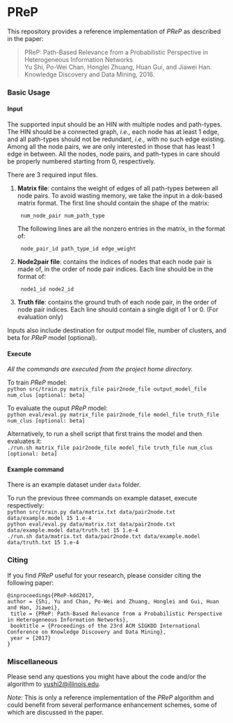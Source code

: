 # PReP

This repository provides a reference implementation of *PReP* as described in the paper:<br>
> PReP: Path-Based Relevance from a Probabilistic Perspective in Heterogeneous Information Networks<br>
> Yu Shi, Po-Wei Chan, Honglei Zhuang, Huan Gui, and Jiawei Han.<br>
> Knowledge Discovery and Data Mining, 2016.<br>

### Basic Usage

#### Input

The supported input should be an HIN with multiple nodes and path-types. The HIN should be a connected graph, _i.e.,_ each node has at least 1 edge, and all path-types should not be redundant, _i.e.,_ with no such edge existing. Among all the node pairs, we are only interested in those that has least 1 edge in between. All the nodes, node pairs, and path-types in care should be properly numbered starting from 0, respectively.

There are 3 required input files.

1. **Matrix file**: contains the weight of edges of all path-types between all node pairs. To avoid wasting memory, we take the input in a dok-based matrix format. The first line should contain the shape of the matrix:

		num_node_pair num_path_type

	The following lines are all the nonzero entries in the matrix, in the format of:

		node_pair_id path_type_id edge_weight

2. **Node2pair file**: contains the indices of nodes that each node pair is made of, in the order of node pair indices. Each line should be in the format of:

		node1_id node2_id

3. **Truth file**: contains the ground truth of each node pair, in the order of node pair indices. Each line should contain a single digit of 1 or 0. (For evaluation only)

Inputs also include destination for output model file, number of clusters, and beta for *PReP* model (optional).

#### Execute

_All the commands are executed from the project home directory._<br/>

To train *PReP* model:<br/>
``python src/train.py matrix_file pair2node_file output_model_file num_clus [optional: beta] ``

To evaluate the ouput *PReP* model:<br/>
``python eval/eval.py matrix_file pair2node_file model_file truth_file num_clus [optional: beta] ``

Alternatively, to run a shell script that first trains the model and then evaluates it:<br/>
``./run.sh matrix_file pair2node_file model_file truth_file num_clus [optional: beta] ``

#### Example command

There is an example dataset under ``data`` folder. 

To run the previous three commands on example dataset, execute respectively:<br/>
	``python src/train.py data/matrix.txt data/pair2node.txt data/example.model 15 1.e-4``<br/>
	``python eval/eval.py data/matrix.txt data/pair2node.txt data/example.model data/truth.txt 15 1.e-4``<br/>
	``./run.sh data/matrix.txt data/pair2node.txt data/example.model data/truth.txt 15 1.e-4``

### Citing
If you find *PReP* useful for your research, please consider citing the following paper:

	@inproceedings{PReP-kdd2017,
	author = {Shi, Yu and Chan, Po-Wei and Zhuang, Honglei and Gui, Huan and Han, Jiawei},
	 title = {PReP: Path-Based Relevance from a Probabilistic Perspective in Heterogeneous Information Networks},
	 booktitle = {Proceedings of the 23rd ACM SIGKDD International Conference on Knowledge Discovery and Data Mining},
	 year = {2017}
	}


### Miscellaneous

Please send any questions you might have about the code and/or the algorithm to <yushi2@illinois.edu>.

*Note:* This is only a reference implementation of the *PReP* algorithm and could benefit from several performance enhancement schemes, some of which are discussed in the paper.
